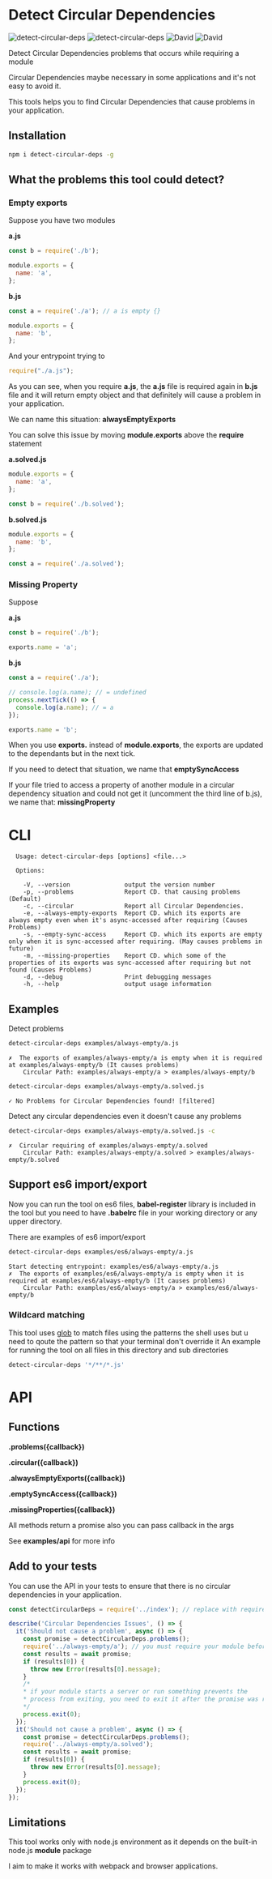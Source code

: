 # Detect Circular Dependencies

![detect-circular-deps](https://img.shields.io/npm/dt/detect-circular-deps.svg?style=flat-square)
![detect-circular-deps](https://img.shields.io/npm/v/detect-circular-deps.svg?style=flat-square)
![David](https://img.shields.io/david/abou7mied/detect-circular-deps.svg?style=flat-square)
![David](https://img.shields.io/david/dev/abou7mied/detect-circular-deps.svg?style=flat-square)

Detect Circular Dependencies problems that occurs while requiring a module

Circular Dependencies maybe necessary in some applications and it's not easy to avoid it.

This tools helps you to find Circular Dependencies that cause problems in your application.  

## Installation
```bash
npm i detect-circular-deps -g
```


## What the problems this tool could detect?

### Empty exports

Suppose you have two modules

**a.js**
```js
const b = require('./b');

module.exports = {
  name: 'a',
};
```
**b.js**
```js
const a = require('./a'); // a is empty {}

module.exports = {
  name: 'b',
};
```

And your entrypoint trying to
```js
require("./a.js");
```

As you can see, when you require **a.js**, the **a.js** file is required again in **b.js** file and it will return empty object and that definitely will cause a problem in your application.

We can name this situation: **alwaysEmptyExports**

You can solve this issue by moving **module.exports** above the **require** statement

**a.solved.js**
```js
module.exports = {
  name: 'a',
};

const b = require('./b.solved');
```
**b.solved.js**
```js
module.exports = {
  name: 'b',
};

const a = require('./a.solved');
```

### Missing Property
Suppose

**a.js**
```js
const b = require('./b');

exports.name = 'a';
```
**b.js**
```js
const a = require('./a');

// console.log(a.name); // = undefined
process.nextTick(() => {
  console.log(a.name); // = a
});

exports.name = 'b';
```

When you use **exports.** instead of **module.exports**, the exports are updated to the dependants but in the next tick.

If you need to detect that situation, we name that **emptySyncAccess**

If your file tried to access a property of another module in a circular dependency situation and could not get it (uncomment the third line of b.js), we name that: **missingProperty** 

# CLI
```
  Usage: detect-circular-deps [options] <file...>

  Options:

    -V, --version               output the version number
    -p, --problems              Report CD. that causing problems (Default)
    -c, --circular              Report all Circular Dependencies.
    -e, --always-empty-exports  Report CD. which its exports are always empty even when it's async-accessed after requiring (Causes Problems)
    -s, --empty-sync-access     Report CD. which its exports are empty only when it is sync-accessed after requiring. (May causes problems in future)
    -m, --missing-properties    Report CD. which some of the properties of its exports was sync-accessed after requiring but not found (Causes Problems)
    -d, --debug                 Print debugging messages
    -h, --help                  output usage information
```

## Examples
Detect problems
```bash
detect-circular-deps examples/always-empty/a.js
```
```
✗  The exports of examples/always-empty/a is empty when it is required at examples/always-empty/b (It causes problems)
    Circular Path: examples/always-empty/a > examples/always-empty/b
```
```bash
detect-circular-deps examples/always-empty/a.solved.js
```
```
✓ No Problems for Circular Dependencies found! [filtered]
```
Detect any circular dependencies even it doesn't cause any problems
```bash
detect-circular-deps examples/always-empty/a.solved.js -c
```
```
✗  Circular requiring of examples/always-empty/a.solved
    Circular Path: examples/always-empty/a.solved > examples/always-empty/b.solved
```

## Support es6 import/export
Now you can run the tool on es6 files,  **babel-register** library is included in the tool but you need to have **.babelrc** file in your working directory or any upper directory.

There are examples of es6 import/export

```bash
detect-circular-deps examples/es6/always-empty/a.js
```
```
Start detecting entrypoint: examples/es6/always-empty/a.js
✗  The exports of examples/es6/always-empty/a is empty when it is required at examples/es6/always-empty/b (It causes problems)
    Circular Path: examples/es6/always-empty/a > examples/es6/always-empty/b
```

### Wildcard matching
This tool uses [glob](https://github.com/isaacs/node-glob) to match files using the patterns the shell uses but u need to qoute the pattern so that your terminal don't override it
An example for running the tool on all files in this directory and sub directories

```bash
detect-circular-deps '*/**/*.js'
```

# API
## Functions
**.problems({callback})**

**.circular({callback})**

**.alwaysEmptyExports({callback})**

**.emptySyncAccess({callback})**

**.missingProperties({callback})**

All methods return a promise also you can pass callback in the args

See **examples/api** for more info


## Add to your tests
You can use the API in your tests to ensure that there is no circular dependencies in your application.

```js
const detectCircularDeps = require('../index'); // replace with require("detect-circular-deps")

describe('Circular Dependencies Issues', () => {
  it('Should not cause a problem', async () => {
    const promise = detectCircularDeps.problems();
    require('../always-empty/a'); // you must require your module before the promise being resolved
    const results = await promise;
    if (results[0]) {
      throw new Error(results[0].message);
    }
    /*
    * if your module starts a server or run something prevents the
    * process from exiting, you need to exit it after the promise was resolved
    */
    process.exit(0);
  });
  it('Should not cause a problem', async () => {
    const promise = detectCircularDeps.problems();
    require('../always-empty/a.solved');
    const results = await promise;
    if (results[0]) {
      throw new Error(results[0].message);
    }
    process.exit(0);
  });
});

```

## Limitations
This tool works only with node.js environment as it depends on the built-in node.js **module** package

I aim to make it works with webpack and browser applications.
